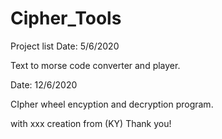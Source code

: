 # Cipher_Tools
Project list
Date: 5/6/2020 

Text to morse code converter and player.

Date: 12/6/2020

CIpher wheel encyption and decryption program.

with xxx creation from (KY)
Thank you!
